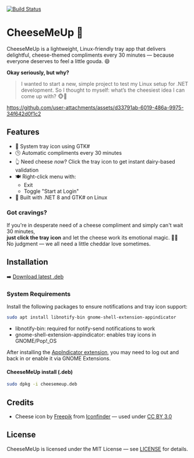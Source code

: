 [![Build Status](https://github.com/stezante7/CheeseMeUp/actions/workflows/build.yml/badge.svg)](https://github.com/stezante7/CheeseMeUp/actions)

# CheeseMeUp 🧀

CheeseMeUp is a lightweight, Linux-friendly tray app that delivers delightful, cheese-themed compliments every 30 minutes — because everyone deserves to feel 
a little gouda. 😄

**Okay seriously, but why?**

> I wanted to start a new, simple project to test my Linux setup for .NET development.
So I thought to myself: what’s the cheesiest idea I can come up with? 🐵🙈

https://github.com/user-attachments/assets/d33791ab-6019-486a-9975-34f642d0f1c2


## Features

- 🧀 System tray icon using GTK#
- 🕒 Automatic compliments every 30 minutes
- 👆 Need cheese *now*? Click the tray icon to get instant dairy-based validation
- 🍽️ Right-click menu with:
  - Exit
  - Toggle "Start at Login"
- 🚀 Built with .NET 8 and GTK# on Linux

### Got cravings?

If you're in desperate need of a cheese compliment and simply can't wait 30 minutes,  
**just click the tray icon** and let the cheese work its emotional magic. 🧀✨  
No judgment — we all need a little cheddar love sometimes.

## Installation

➡️ [Download latest .deb](https://github.com/stezante7/CheeseMeUp/releases/latest/download/cheesemeup.deb)

### System Requirements

Install the following packages to ensure notifications and tray icon support:

```bash
sudo apt install libnotify-bin gnome-shell-extension-appindicator
```

- libnotify-bin: required for notify-send notifications to work
- gnome-shell-extension-appindicator: enables tray icons in GNOME/Pop!_OS

After installing the [AppIndicator extension](https://extensions.gnome.org/extension/615/appindicator-support/), you may need to log out and back in or enable it via GNOME Extensions.

#### CheeseMeUp install (.deb) 

```bash
sudo dpkg -i cheesemeup.deb

```


## Credits

- Cheese icon by [Freepik](https://www.iconfinder.com/Freepik) from [Iconfinder](https://www.iconfinder.com/) — used under [CC BY 3.0](https://creativecommons.org/licenses/by/3.0/)

## License

CheeseMeUp is licensed under the MIT License — see [LICENSE](./LICENSE) for details.
